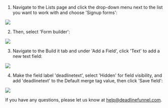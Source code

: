 1. Navigate to the Lists page and click the drop-down menu next to the list you want to work with and choose 'Signup forms': 

![](https://d33v4339jhl8k0.cloudfront.net/docs/assets/53974d6ce4b0c76107b109d1/images/5bc8b9ca2c7d3a04dd5bd980/file-3xWlDxDbay.png)

2. Then, select 'Form builder': 

![](https://d33v4339jhl8k0.cloudfront.net/docs/assets/53974d6ce4b0c76107b109d1/images/5bc8ba192c7d3a04dd5bd982/file-k5ZHYMfgnO.png)

3. Navigate to the Build it tab and under 'Add a Field', click 'Text' to add a new text field: 

![](https://d33v4339jhl8k0.cloudfront.net/docs/assets/53974d6ce4b0c76107b109d1/images/5bc8ba6e042863158cc79876/file-U4uQPZV3K4.png)

4. Make the field label 'deadlinetext', select 'Hidden' for field visibility, and add 'deadlinetext' to the Default merge tag value, then click 'Save field': 

![](https://d33v4339jhl8k0.cloudfront.net/docs/assets/53974d6ce4b0c76107b109d1/images/5bc8bac12c7d3a04dd5bd98c/file-sm0cNp903i.png)

If you have any questions, please let us know at
[help@deadlinefunnel.com](mailto:mailto:help@deadlinefunnel.com).